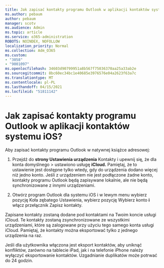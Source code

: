 ```yaml
---
title: Jak zapisać kontakty programu Outlook w aplikacji kontaktów systemu iOS?
ms.author: pebaum
author: pebaum
manager: scotv
ms.audience: Admin
ms.topic: article
ms.service: o365-administration
ROBOTS: NOINDEX, NOFOLLOW
localization_priority: Normal
ms.collection: Adm_O365
ms.custom:
- "3058"
- "9001097"
ms.openlocfilehash: 34603d90799951a8b567f75036370aa25a33ab2e
ms.sourcegitcommit: 8bc60ec34bc1e40685e3976576e04a2623f63a7c
ms.translationtype: MT
ms.contentlocale: pl-PL
ms.lasthandoff: 04/15/2021
ms.locfileid: "51811142"
---
```

# <a name="how-do-i-save-my-outlook-contacts-to-my-ios-contacts-app"></a>Jak zapisać kontakty programu Outlook w aplikacji kontaktów systemu iOS?

Aby zapisać kontakty programu Outlook w natywnej książce adresowej:
 
1. Przejdź do **strony Ustawienia urządzenia** Kontakty i upewnij się, że dla konta domyślnego  >   ustawiono usługę **iCloud.**  Pamiętaj, że to ustawienie jest dostępne tylko wtedy, gdy do urządzenia dodano więcej niż jedno konto. Jeśli z urządzeniem nie jest podłączone żadne konto, kontakty programu Outlook będą zapisywane lokalnie, ale nie będą synchronizowane z innymi urządzeniami.
 
2. Otwórz program Outlook dla systemu iOS i w lewym menu wybierz pozycję  Koła zębatego Ustawienia, wybierz pozycję Wybierz konto **i** włącz przełącznik Zapisz kontakty.
 
Zapisane kontakty zostaną dodane pod kontaktami na Twoim koncie usługi iCloud. Te kontakty zostaną zsynchronizowane ze wszystkimi urządzeniami, które są zalogowane przy użyciu tego samego konta usługi iCloud. Pamiętaj, że kontakty można eksportować tylko z jednego urządzenia na raz.
 
Jeśli dla użytkownika włączona jest eksport kontaktów, aby uniknąć konfliktów, zarówno na tablecie iPad, jak i na telefonie iPhone należy wyłączyć eksportowanie kontaktów. Uzgadnianie duplikatów może potrwać do 24 godzin.